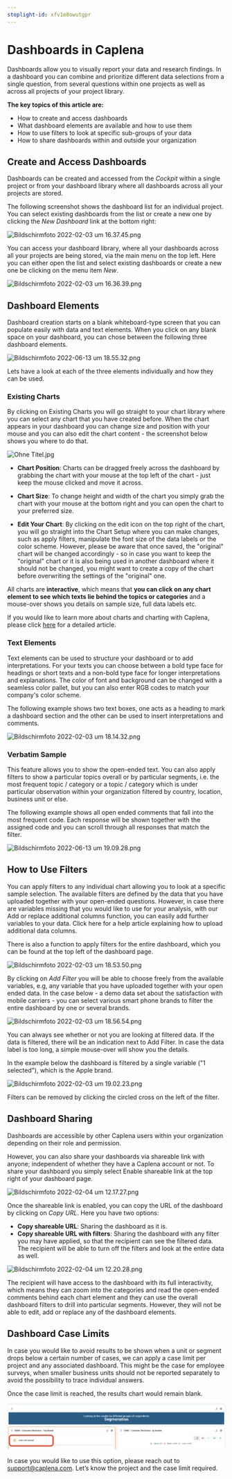 ```yaml
---
stoplight-id: xfv1e8owutgpr
---
```


# Dashboards in Caplena

Dashboards allow you to visually report your data and research findings. In a dashboard you can combine and prioritize different data selections from a single question, from several questions within one projects as well as across all projects of your project library.

**The key topics of this article are:**

- How to create and access dashboards
- What dashboard elements are available and how to use them
- How to use filters to look at specific sub-groups of your data
- How to share dashboards within and outside your organization

## Create and Access Dashboards

Dashboards can be created and accessed from the *Cockpit* within a single project or from your dashboard library where all dashboards across all your projects are stored.

The following screenshot shows the dashboard list for an individual project. You can select existing dashboards from the list or create a new one by clicking the *New Dashboard* link at the bottom right:

![Bildschirmfoto 2022-02-03 um 16.37.45.png](https://stoplight.io/api/v1/projects/cHJqOjEyNDcxMw/images/35MbcEGSMYA)

You can access your dashboard library, where all your dashboards across all your projects are being stored, via the main menu on the top left. Here you can either open the list and select existing dashboards or create a new one be clicking on the menu item *New*.

![Bildschirmfoto 2022-02-03 um 16.36.39.png](https://stoplight.io/api/v1/projects/cHJqOjEyNDcxMw/images/OcxXKZ6z7Q4)

## Dashboard Elements

Dashboard creation starts on a blank whiteboard-type screen that you can populate easily with data and text elements. When you click on any blank space on your dashboard, you can chose between the following three dashboard elements.

![Bildschirmfoto 2022-06-13 um 18.55.32.png](https://stoplight.io/api/v1/projects/cHJqOjEyNDcxMw/images/xPnHC2azOCs)

Lets have a look at each of the three elements individually and how they can be used.

### Existing Charts

By clicking on Existing Charts you will go straight to your chart library where you can select any chart that you have created before. When the chart appears in your dashboard you can change size and position with your mouse and you can also edit the chart content - the screenshot below shows you where to do that.

![Ohne Titel.jpg](https://stoplight.io/api/v1/projects/cHJqOjEyNDcxMw/images/4g17ylaWPls)

- **Chart Position**: Charts can be dragged freely across the dashboard by grabbing the chart with your mouse at the top left of the chart - just keep the mouse clicked and move it across.

- **Chart Size**: To change height and width of the chart you simply grab the chart with your mouse at the bottom right and you can open the chart to your preferred size.

- **Edit Your Chart**: By clicking on the edit icon on the top right of the chart, you will go straight into the Chart Setup where you can make changes, such as apply filters, manipulate the font size of the data labels or the color scheme. However, please be aware that once saved, the "original" chart will be changed accordingly - so in case you want to keep the "original" chart or it is also being used in another dashboard where it should not be changed, you might want to create a copy of the chart before overwriting the settings of the "original" one.

All charts are **interactive**, which means that **you can click on any chart element to see which texts lie behind the topics or categories** and a mouse-over shows you details on sample size, full data labels etc.

If you would like to learn more about charts and charting with Caplena, please click [here](07-01-Creating-Charts.md) for a detailed article.

### Text Elements
Text elements can be used to structure your dashboard or to add interpretations. For your texts you can choose between a bold type face for headings or short texts and a non-bold type face for longer interpretations and explanations. The color of font and background can be changed with a seamless color pallet, but you can also enter RGB codes to match your company's color scheme.

The following example shows two text boxes, one acts as a heading to mark a dashboard section and the other can be used to insert interpretations and comments.

![Bildschirmfoto 2022-02-03 um 18.14.32.png](https://stoplight.io/api/v1/projects/cHJqOjEyNDcxMw/images/Q67MZl57ghc)

### Verbatim Sample
This feature allows you to show the open-ended text. You can also apply filters to show a particular topics overall or by particular segments, i.e. the most frequent topic / category or a topic / category which is under particular observation within your organization filtered by country, location, business unit or else.

The following example shows all open ended comments that fall into the most frequent code. Each response will be shown together with the assigned code and you can scroll through all responses that match the filter.

![Bildschirmfoto 2022-06-13 um 19.09.28.png](https://stoplight.io/api/v1/projects/cHJqOjEyNDcxMw/images/6d4RUphluas)

## How to Use Filters

You can apply filters to any individual chart allowing you to look at a specific sample selection. The available filters are defined by the data that you have uploaded together with your open-ended questions. However, in case there are variables missing that you would like to use for your analysis, with our Add or replace additional columns function, you can easily add further variables to your data. Click here for a help article explaining how to upload additional data columns.

There is also a function to apply filters for the entire dashboard, which you can be found at the top left of the dashboard page.

![Bildschirmfoto 2022-02-03 um 18.53.50.png](https://stoplight.io/api/v1/projects/cHJqOjEyNDcxMw/images/E0mmYES2sHU)

By clicking on *Add Filter* you will be able to choose freely from the available variables, e.g, any variable that you have uploaded together with your open ended data. In the case below - a demo data set about the satisfaction with mobile carriers - you can select various smart phone brands to filter the entire dashboard by one or several brands.

![Bildschirmfoto 2022-02-03 um 18.56.54.png](https://stoplight.io/api/v1/projects/cHJqOjEyNDcxMw/images/mTOGz9ATaz4)

You can always see whether or not you are looking at filtered data. If the data is filtered, there will be an indication next to Add Filter. In case the data label is too long, a simple mouse-over will show you the details. 

In the example below the dashboard is filtered by a single variable ("1 selected"), which is the Apple brand.

![Bildschirmfoto 2022-02-03 um 19.02.23.png](https://stoplight.io/api/v1/projects/cHJqOjEyNDcxMw/images/aPMLlLztd7s)

Filters can be removed by clicking the circled cross on the left of the filter.

## Dashboard Sharing

Dashboards are accessible by other Caplena users within your organization depending on their role and permission. 

However, you can also share your dashboards via shareable link with anyone; independent of whether they have a Caplena account or not. To share your dashboard you simply select Enable shareable link at the top right of your dashboard page.

![Bildschirmfoto 2022-02-04 um 12.17.27.png](https://stoplight.io/api/v1/projects/cHJqOjEyNDcxMw/images/cXr1ZWE9lVU)

Once the shareable link is enabled, you can copy the URL of the dashboard by clicking on *Copy URL*. Here you have two options:

- **Copy shareable URL**: Sharing the dashboard as it is.
- **Copy shareable URL with filters**: Sharing the dashboard with any filter you may have applied, so that the recipient can see the filtered data. The recipient will be able to turn off the filters and look at the entire data as well.

![Bildschirmfoto 2022-02-04 um 12.20.28.png](https://stoplight.io/api/v1/projects/cHJqOjEyNDcxMw/images/RB8xmseMvOw)

The recipient will have access to the dashboard with its full interactivity, which means they can zoom into the categories and read the open-ended comments behind each chart element and they can use the overall dashboard filters to drill into particular segments. However, they will not be able to edit, add or replace any of the dashboard elements.

## Dashboard Case Limits
In case you would like to avoid results to be shown when a unit or segment drops below a certain number of cases, we can apply a case limit per project and any associated dashboard. This might be the case for employee surveys, when smaller business units should not be reported separately to avoid the possibility to trace individual answers.

Once the case limit is reached, the results chart would remain blank.

![Bildschirmfoto 2025-02-03 um 10.45.25.png](<../assets/images/Bildschirmfoto 2025-02-03 um 10.45.25.png>)


In case you would like to use this option, please reach out to support@caplena.com. Let’s know the project and the case limit required.
